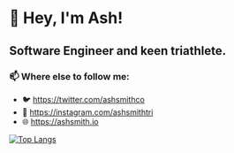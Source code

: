 
# 👋 Hey, I'm Ash!
## Software Engineer and keen triathlete.

### 📫 Where else to follow me:
- 🐦 https://twitter.com/ashsmithco
- 📸 https://instagram.com/ashsmithtri
- 🌐 https://ashsmith.io

[![Top Langs](https://github-readme-stats.vercel.app/api/top-langs/?username=ashsmith&theme=dark)](https://github.com/anuraghazra/github-readme-stats)
